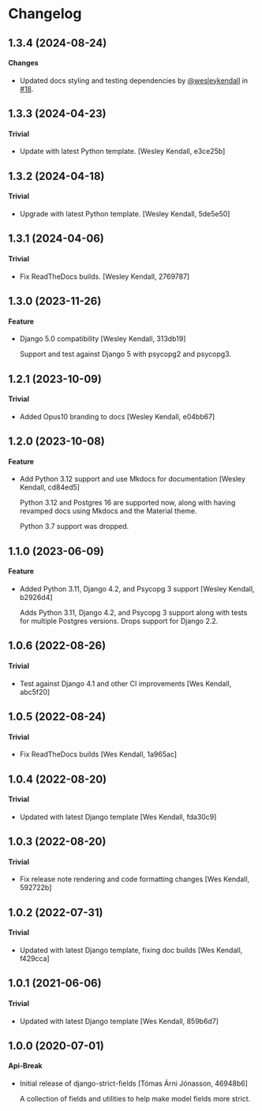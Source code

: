 # Changelog

## 1.3.4 (2024-08-24)

#### Changes

  - Updated docs styling and testing dependencies by [@wesleykendall](https://github.com/wesleykendall) in [#18](https://github.com/Opus10/django-strict-fields/pull/18).

## 1.3.3 (2024-04-23)

#### Trivial

  - Update with latest Python template. [Wesley Kendall, e3ce25b]

## 1.3.2 (2024-04-18)

#### Trivial

  - Upgrade with latest Python template. [Wesley Kendall, 5de5e50]

## 1.3.1 (2024-04-06)

#### Trivial

  - Fix ReadTheDocs builds. [Wesley Kendall, 2769787]

## 1.3.0 (2023-11-26)

#### Feature

  - Django 5.0 compatibility [Wesley Kendall, 313db19]

    Support and test against Django 5 with psycopg2 and psycopg3.

## 1.2.1 (2023-10-09)

#### Trivial

  - Added Opus10 branding to docs [Wesley Kendall, e04bb67]

## 1.2.0 (2023-10-08)

#### Feature

  - Add Python 3.12 support and use Mkdocs for documentation [Wesley Kendall, cd84ed5]

    Python 3.12 and Postgres 16 are supported now, along with having revamped docs using Mkdocs and the Material theme.

    Python 3.7 support was dropped.

## 1.1.0 (2023-06-09)

#### Feature

  - Added Python 3.11, Django 4.2, and Psycopg 3 support [Wesley Kendall, b2926d4]

    Adds Python 3.11, Django 4.2, and Psycopg 3 support along with tests for multiple Postgres versions. Drops support for Django 2.2.

## 1.0.6 (2022-08-26)

#### Trivial

  - Test against Django 4.1 and other CI improvements [Wes Kendall, abc5f20]

## 1.0.5 (2022-08-24)

#### Trivial

  - Fix ReadTheDocs builds [Wes Kendall, 1a965ac]

## 1.0.4 (2022-08-20)

#### Trivial

  - Updated with latest Django template [Wes Kendall, fda30c9]

## 1.0.3 (2022-08-20)

#### Trivial

  - Fix release note rendering and code formatting changes [Wes Kendall, 592722b]

## 1.0.2 (2022-07-31)

#### Trivial

  - Updated with latest Django template, fixing doc builds [Wes Kendall, f429cca]

## 1.0.1 (2021-06-06)

#### Trivial

  - Updated with latest Django template [Wes Kendall, 859b6d7]

## 1.0.0 (2020-07-01)

#### Api-Break

  - Initial release of django-strict-fields [Tómas Árni Jónasson, 46948b6]

    A collection of fields and utilities to help make model fields more strict.
